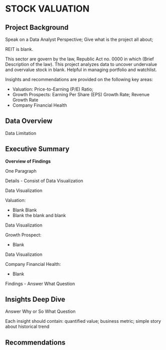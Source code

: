 # STOCK VALUATION
## Project Background
Speak on a Data Analyst Perspective; Give what is the project all about;

REIT is blank.

This sector are govern by the law, Republic Act no. 0000 in which (Brief Description of the law). This project analyzes data to uncover undervalue and overvalue stock in blank. Helpful in managing portfolio and watchlist.

Insights and recommendations are provided on the following key areas:

* Valuation: Price-to-Earning (P/E) Ratio;
* Growth Prospects: Earning Per Share (EPS) Growth Rate; Revenue Growth Rate
* Company Financial Health
## Data Overview
Data Limitation
## Executive Summary
**Overview of Findings**

One Paragraph

Details - Consist of Data Visualization

Data Visualization

Valuation:

* Blank Blank
* Blank the blank and blank

Data Visualization

Growth Prospect:

* Blank

Data Visualization

Company Financial Health:

* Blank

Findings - Answer What Question

## Insights Deep Dive
Answer Why or So What Question

Each insight should contain: quantified value; business metric; simple story about historical trend
## Recommendations